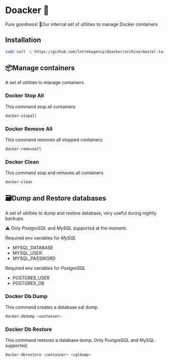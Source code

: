 # Doacker 🍫

Pure goodness! 🐳Our internal set of utilities to manage Docker containers

## Installation

```sh
sudo curl -L https://github.com/lotrekagency/doacker/archive/master.tar.gz | tar xvfz - --strip 2 -C /usr/local/bin/
```

## 📦Manage containers

A set of utilities to manage containers.

### Docker Stop All

This command stop all containers

```sh
docker-stopall
```

### Docker Remove All

This command removes all stopped containers

```sh
docker-removeall
```

### Docker Clean

This command stop and removes all containers

```sh
docker-clean
```

## 🗃Dump and Restore databases

A set of utilities to dump and restore database, very useful during nightly backups.

⚠️ Only *PostgreSQL* and *MySQL* supported at the moment. 

Required env variables for *MySQL*

- MYSQL_DATABASE
- MYSQL_USER
- MYSQL_PASSWORD

Required env variables for *PostgreSQL*

- POSTGRES_USER
- POSTGRES_DB

### Docker Db Dump

This command creates a database sql dump.

```sh
docker-dbdump <container>
```

### Docker Db Restore

This command restores a database dump. Only PostgreSQL and MySQL supported.

```sh
docker-dbrestore <container> <sqldump>
```
